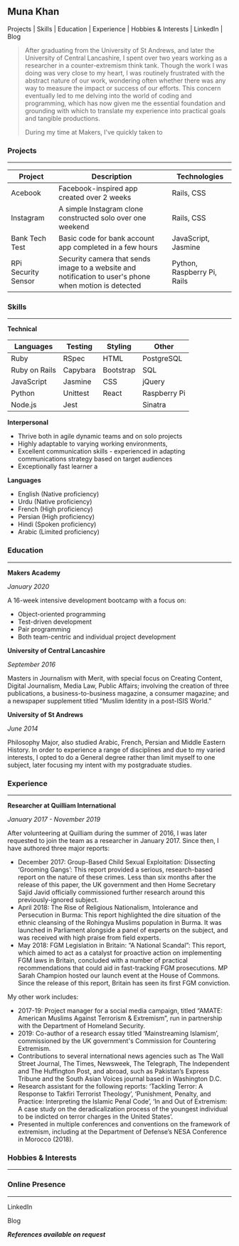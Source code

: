 ## Muna Khan

Projects | Skills | Education | Experience | Hobbies & Interests | LinkedIn | Blog

> After graduating from the University of St Andrews, and later the University of Central Lancashire, I spent over two years working as a researcher in a counter-extremism think tank. Though the work I was doing was very close to my heart, I was routinely frustrated with the abstract nature of our work, wondering often whether there was any way to measure the impact or success of our efforts. This concern eventually led to me delving into the world of coding and programming, which has now given me the essential foundation and grounding with which to translate my experience into practical goals and tangible productions. 
>
> During my time at Makers, I've quickly taken to 



### Projects

------

| Project | Description | Technologies |
| ------- | ----------- | ------------ |
| Acebook | Facebook-inspired app created over 2 weeks | Rails, CSS |
| Instagram | A simple Instagram clone constructed solo over one weekend | Rails, CSS |
| Bank Tech Test | Basic code for bank account app completed in a few hours | JavaScript, Jasmine |
| RPi Security Sensor | Security camera that sends image to a website and notification to user's phone when motion is detected | Python, Raspberry Pi, Rails |



### Skills

------

**Technical**

| Languages | Testing | Styling | Other |
| --------- | ------- | ------- | ----- |
| Ruby | RSpec | HTML | PostgreSQL |
| Ruby on Rails | Capybara | Bootstrap | SQL |
| JavaScript | Jasmine | CSS | jQuery |
| Python | Unittest | React | Raspberry Pi |
| Node.js | Jest | | Sinatra |

**Interpersonal**

- Thrive both in agile dynamic teams and on solo projects
- Highly adaptable to varying working environments, 
- Excellent communication skills - experienced in adapting communications strategy based on target audiences
- Exceptionally fast learner a

**Languages**

- English (Native proficiency)
- Urdu (Native proficiency)
- French (High proficiency)
- Persian (High proficiency)
- Hindi (Spoken proficiency)
- Arabic (Limited proficiency)

### Education

------

**Makers Academy**

*January 2020*

A 16-week intensive development bootcamp with a focus on:

- Object-oriented programming
- Test-driven development
- Pair programming
- Both team-centric and individual project development

**University of Central Lancashire**

*September 2016*

Masters in  Journalism with Merit, with special focus on Creating Content, Digital  Journalism, Media Law, Public Affairs; involving the creation of three  publications, a business-to-business magazine, a consumer magazine; and a  newspaper supplement titled “Muslim Identity in a post-ISIS World.”  

**University of St Andrews**

*June 2014*

Philosophy Major, also studied Arabic, French, Persian and Middle Eastern History. In order to experience a range of disciplines and due to my varied interests, I opted to do a General degree rather than limit myself to one subject, later focusing my intent with my postgraduate studies.  



### Experience

------

**Researcher at Quilliam International**

*January 2017 - November 2019*

After  volunteering at Quilliam during the summer of 2016, I was later requested to  join the team as a researcher in January 2017. Since then, I have authored  three major reports:

- December 2017: Group-Based Child Sexual Exploitation: Dissecting ‘Grooming Gangs’: This report provided a serious, research-based report on the nature of these crimes. Less than six months after the release of this paper, the UK government and then Home Secretary Sajid Javid officially commissioned further research around this previously-ignored subject.
- April 2018: The Rise of Religious  Nationalism, Intolerance and Persecution in Burma: This report highlighted the dire situation of the ethnic cleansing of the Rohingya Muslims population in Burma. It was  launched in Parliament alongside a panel of experts on the subject, and was  received with high praise from field experts.
- May 2018: FGM Legislation in Britain: “A National Scandal”: This report, which aimed to act as a catalyst for proactive action on implementing FGM laws in Britain, concluded with a number of practical recommendations that could aid in fast-tracking FGM prosecutions. MP Sarah Champion hosted our launch event at the House of Commons. Since the release of this report, Britain has seen its first FGM conviction.

My other  work includes:

- 2017-19: Project manager for a  social media campaign, titled “AMATE: American Muslims Against Terrorism  & Extremism”, run in partnership with the Department of Homeland Security.
- 2019: Co-author of a research  essay titled ‘Mainstreaming Islamism’, commissioned by the UK government's Commission for  Countering Extremism.
- Contributions to several international news agencies such as  The Wall Street Journal, The Times, Newsweek, The Telegraph, The Independent  and The Huffington Post, and abroad, such as Pakistan’s Express Tribune and  the South Asian Voices journal based in Washington D.C.
- Research assistant for the  following reports: ‘Tackling Terror: A Response to Takfiri Terrorist  Theology’, ‘Punishment, Penalty, and Practice: Interpreting the Islamic Penal  Code’, ‘In and Out of Extremism: A case study on the deradicalization process of the youngest individual to be indicted on terror charges in the United  States’.
- Presented in multiple  conferences and conventions on the framework of extremism, including at the  Department of Defense’s NESA Conference in Morocco (2018).

### Hobbies & Interests

------



### Online Presence

------

LinkedIn

Blog



***References available on request***
